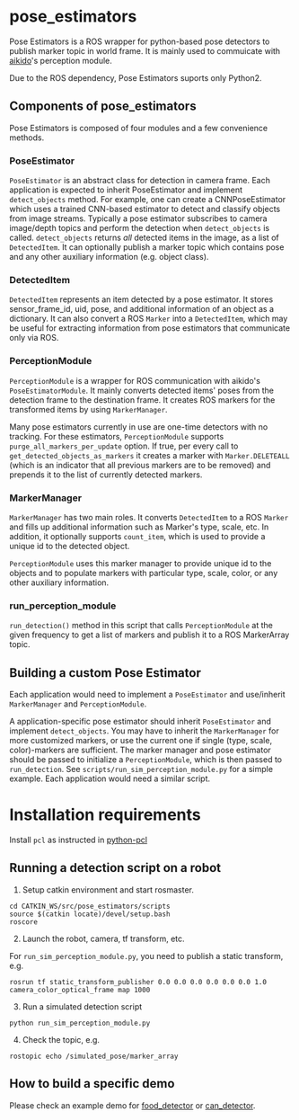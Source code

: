 # pose_estimators
Pose Estimators is a ROS wrapper for python-based pose detectors to publish marker topic in world frame. It is mainly used to commuicate with [aikido](https://github.com/personalrobotics/aikido)'s perception module.

Due to the ROS dependency, Pose Estimators suports only Python2.

## Components of pose_estimators
Pose Estimators is composed of four modules and a few convenience methods.

### PoseEstimator
`PoseEstimator` is an abstract class for detection in camera frame. Each application is expected to inherit PoseEstimator and implement `detect_objects` method. For example, one can create a CNNPoseEstimator which uses a trained CNN-based estimator to  detect and classify objects from image streams. Typically a pose estimator subscribes to camera image/depth topics and perform the detection when `detect_objects` is called. `detect_objects` returns _all_ detected items in the image, as a list of `DetectedItem`. It can optionally publish a marker topic which contains pose and any other auxiliary information (e.g. object class).

### DetectedItem
`DetectedItem` represents an item detected by a pose estimator. It stores sensor_frame_id, uid, pose, and additional information of an object as a dictionary. It can also convert a ROS `Marker` into a `DetectedItem`, which may be useful for extracting information from pose estimators that communicate only via ROS.

### PerceptionModule
`PerceptionModule` is a wrapper for ROS communication with aikido's `PoseEstimatorModule`. It mainly converts detected items' poses from the detection frame to the destination frame. It creates ROS markers for the transformed items by using `MarkerManager`.

Many pose estimators currently in use are one-time detectors with no tracking. For these estimators, `PerceptionModule` supports `purge_all_markers_per_update` option. If true, per every call to `get_detected_objects_as_markers` it creates a marker with `Marker.DELETEALL` (which is an indicator that all previous markers are to be removed) and prepends it to the list of currently detected markers.

### MarkerManager
`MarkerManager` has two main roles. It converts `DetectedItem` to a ROS `Marker` and fills up additional information such as Marker's type, scale, etc. In addition, it optionally supports `count_item`, which is used to provide a unique id to the detected object.

`PerceptionModule` uses this marker manager to provide unique id to the objects and to populate markers with particular type, scale, color, or any other auxiliary information.


### run_perception_module
`run_detection()` method in this script that calls `PerceptionModule` at the given frequency to get a list of markers and publish it to a ROS MarkerArray topic.

## Building a custom Pose Estimator
Each application would need to implement a `PoseEstimator` and use/inherit `MarkerManager` and `PerceptionModule`.

A application-specific pose estimator should inherit `PoseEstimator` and implement `detect_objects`. You may have to inherit the `MarkerManager` for more customized markers, or use the current one if single (type, scale, color)-markers are sufficient. The marker manager and pose estimator should be passed to initialize a `PerceptionModule`, which is then passed to `run_detection`. See `scripts/run_sim_perception_module.py` for a simple example. Each application would need a similar script.

# Installation requirements
Install `pcl` as instructed in [python-pcl](https://github.com/strawlab/python-pcl)

## Running a detection script on a robot

1. Setup catkin environment and start rosmaster.
```
cd CATKIN_WS/src/pose_estimators/scripts
source $(catkin locate)/devel/setup.bash
roscore
```

2. Launch the robot, camera, tf transform, etc.

For `run_sim_perception_module.py`, you need to publish a static transform, e.g.
```
rosrun tf static_transform_publisher 0.0 0.0 0.0 0.0 0.0 0.0 1.0 camera_color_optical_frame map 1000
```

3. Run a simulated detection script
```
python run_sim_perception_module.py
```
4. Check the topic, e.g.
```
rostopic echo /simulated_pose/marker_array
```

## How to build a specific demo
Please check an example demo for [food_detector](https://github.com/personalrobotics/food_detector) or [can_detector](https://github.com/personalrobotics/can_detector).

